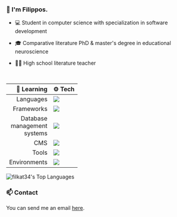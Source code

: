 ### 👋 I'm Filippos.

* 💻 Student in computer science with specialization in software development

* 🎓 Comparative literature PhD & master's degree in educational neuroscience

* 👨‍🏫 High school literature teacher
<br>

| 🌱 Learning   | ⚙️ Tech |
| --------------: | ------------- |
| Languages     | <a href="https://skillicons.dev"><img src="https://skillicons.dev/icons?i=cs,py,java,ts,php,html,css&perline=3" /></a>|
| Frameworks | <a href="https://skillicons.dev"><img src="https://skillicons.dev/icons?i=angular" /></a>|
| Database <br> management <br> systems | <a href="https://skillicons.dev"><img src="https://skillicons.dev/icons?i=mysql,postgres,mongodb&perline=3" /></a>|
| CMS           | <a href="https://skillicons.dev"><img src="https://skillicons.dev/icons?i=wordpress" /></a>|
| Tools         | <a href="https://skillicons.dev"><img src="https://skillicons.dev/icons?i=vscode,visualstudio,pycharm,eclipse&perline=3" /></a>|
| Environments  | <a href="https://skillicons.dev"><img src="https://skillicons.dev/icons?i=debian,windows" /></a>|

![filkat34's Top Languages](https://github-readme-stats.vercel.app/api/top-langs/?username=filkat34&theme=tokyonight&show_icons=true&hide_border=true&layout=donut)

### 📫 Contact

You can send me an email <a href="mailto:filippos29@hotmail.com">here</a>.

